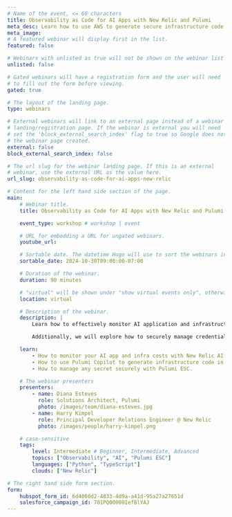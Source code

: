 ```yaml
---
# Name of the event, <= 60 characters
title: Observability as Code for AI Apps with New Relic and Pulumi
meta_desc: Learn how to use AWS to generate secure infrastructure code for deploying an AI Chatbot app with Pulumi, leveraging New Relic's LLM dashboards.
meta_image:
# A featured webinar will display first in the list.
featured: false

# Webinars with unlisted as true will not be shown on the webinar list
unlisted: false

# Gated webinars will have a registration form and the user will need
# to fill out the form before viewing.
gated: true

# The layout of the landing page.
type: webinars

# External webinars will link to an external page instead of a webinar
# landing/registration page. If the webinar is external you will need
# set the 'block_external_search_index' flag to true so Google does not index
# the webinar page created.
external: false
block_external_search_index: false

# The url slug for the webinar landing page. If this is an external
# webinar, use the external URL as the value here.
url_slug: observability-as-code-for-ai-apps-new-relic

# Content for the left hand side section of the page.
main:
    # Webinar title.
    title: Observability as Code for AI Apps with New Relic and Pulumi

    event_type: workshop # workshop | event

    # URL for embedding a URL for ungated webinars.
    youtube_url:

    # Sortable date. The datetime Hugo will use to sort the webinars in date order.
    sortable_date: 2024-10-30T09:00:00-07:00

    # Duration of the webinar.
    duration: 90 minutes

    # "virtual" will be shown under "show virtual events only", otherwise shown as City, State (seattle, wa)
    location: virtual

    # Description of the webinar.
    description: |
        Learn how to effectively monitor AI application and infrastructure costs using New Relic AI, leveraging custom LLM dashboards for deep insights. We'll guide you through using Pulumi Copilot to generate the necessary cloud resources for your AI Chatbot app, transitioning it seamlessly from a local environment to production with a DevOps approach.

        Additionally, we will explore how to securely manage credentials for services like OpenAPI, Pinecone, Docker, and more using Pulumi ESC. By mastering these skills, both application and platform teams can deliver secure, high-quality software more efficiently and reproducibly, while minimizing risk and complexity.

    learn:
        - How to monitor your AI app and infra costs with New Relic AI LLM Dashboards.
        - How to use Pulumi Copilot to generate infrastructure code in Python.
        - How to manage any secret securely with Pulumi ESC.

    # The webinar presenters
    presenters:
        - name: Diana Esteves
          role: Solutions Architect, Pulumi
          photo: /images/team/diana-esteves.jpg
        - name: Harry Kimpel
          role: Principal Developer Relations Engineer @ New Relic
          photo: /images/people/harry-kimpel.png

    # case-sensitive
    tags:
        level: Intermediate # Beginner, Intermediate, Advanced
        topics: ["Observability", "AI", "Pulumi ESC"]
        languages: ["Python", "TypeScript"]
        clouds: ["New Relic"]

# The right hand side form section.
form:
    hubspot_form_id: 6d4060d2-4833-4d9a-a41d-95a27a27651d
    salesforce_campaign_id: 701PQ00000IefBlYAJ
---
```

